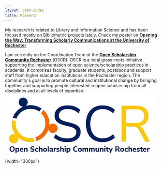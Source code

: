 ```yaml
---
layout: post-index
title: Research
---
```


My research is related to Library and Information Science and has been focused mostly on Bibliometric projects lately.
Check my poster on [**Opening the Way: Transforming Scholarly Communications at the University of Rochester**](http://bit.ly/3pSmsM5).

I am currently on the Coordination Team of the [**Open Scholarship Community Rochester**](https://osc-rochester.org) (OSCR). OSCR is a local grass-roots initiative supporting the implementation of open science/scholarship practices in academia. It comprises faculty, graduate students, postdocs and support staff from higher education institutions in the Rochester region. The community's goal is to promote cultural and institutional change by bringing together and supporting people interested in open scholarship from all disciplines and at all levels of expertise. 
 ![OSC Rochester](images/OSCRochester_small2.jpg){width="300px"}
